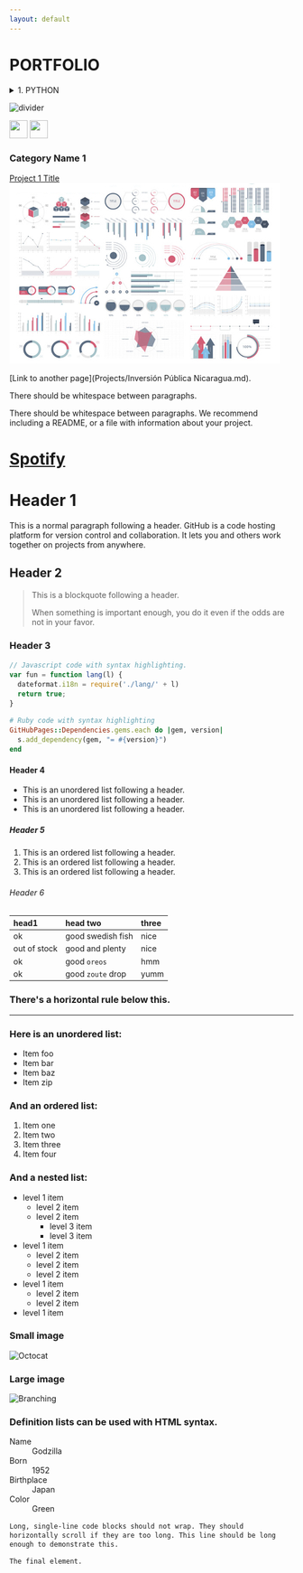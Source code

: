 ```yaml
---
layout: default
---
```

# **PORTFOLIO**

<details><summary>1. PYTHON</summary> 

<a href="Projects/Nicaragua's-Municipality-Elections-Resultsm.html">4. Nicaragua's Municipality Elections Result</a> 
  
<img height="32" width="32" src="https://cdn.simpleicons.org/python/blue" />

[5. Apartments for rent in Rome](Projects/Apartments_for_Rent.md)

<img src="images/rentrome.png" width="400"   />

### [**4. Nicaragua's Municipality Elections Result**](Projects/Nicaragua's-Municipality-Elections-Resultsm.md)

<img src="images/MunicipalitiesElections2022.png" width="400"/>  


### [**3. Nicaragua Public Investment Program Analysis**](Projects/Inversión Pública Nicaragua.md)


<img src="images/investNic.png" width="400"/>

### [**2. Cardiovascular Disease Analysis**](Projects/Cardiovascular_Disease_Analysis.md)

<img src="images/cardiovascular-diseases-treatment-illustration-flat-1-scaled.jpeg" width="400"/>

### [**1. Building a dataset from files published on a website**](Building_data_web.md)

<img src="images/governmentdocs.jpeg" width="400"/>

</details>


![divider](https://user-images.githubusercontent.com/7065401/52071924-c003ad80-2562-11e9-8297-1c6595f8a7ff.png)

<img height="32" width="32" src="https://cdn.simpleicons.org/microsoftexcel/blue" /> <img height="32" width="32" src="https://cdn.simpleicons.org/python/blue" />

### Category Name 1 

[Project 1 Title](/leolab/try.html)
<img src="images/dummy_thumbnail.jpg?raw=true"/>


[Link to another page](Projects/Inversión Pública Nicaragua.md).

There should be whitespace between paragraphs.

There should be whitespace between paragraphs. We recommend including a README, or a file with information about your project.

# [Spotify](Projects/Analyzing_my_Spotify_historical_Data_part-1.md)

# Header 1

This is a normal paragraph following a header. GitHub is a code hosting platform for version control and collaboration. It lets you and others work together on projects from anywhere.

## Header 2

> This is a blockquote following a header.
>
> When something is important enough, you do it even if the odds are not in your favor.

### Header 3

```js
// Javascript code with syntax highlighting.
var fun = function lang(l) {
  dateformat.i18n = require('./lang/' + l)
  return true;
}
```

```ruby
# Ruby code with syntax highlighting
GitHubPages::Dependencies.gems.each do |gem, version|
  s.add_dependency(gem, "= #{version}")
end
```

#### Header 4

*   This is an unordered list following a header.
*   This is an unordered list following a header.
*   This is an unordered list following a header.

##### Header 5

1.  This is an ordered list following a header.
2.  This is an ordered list following a header.
3.  This is an ordered list following a header.

###### Header 6

| head1        | head two          | three |
|:-------------|:------------------|:------|
| ok           | good swedish fish | nice  |
| out of stock | good and plenty   | nice  |
| ok           | good `oreos`      | hmm   |
| ok           | good `zoute` drop | yumm  |

### There's a horizontal rule below this.

* * *

### Here is an unordered list:

*   Item foo
*   Item bar
*   Item baz
*   Item zip

### And an ordered list:

1.  Item one
1.  Item two
1.  Item three
1.  Item four

### And a nested list:

- level 1 item
  - level 2 item
  - level 2 item
    - level 3 item
    - level 3 item
- level 1 item
  - level 2 item
  - level 2 item
  - level 2 item
- level 1 item
  - level 2 item
  - level 2 item
- level 1 item

### Small image

![Octocat](https://github.githubassets.com/images/icons/emoji/octocat.png)

### Large image

![Branching](https://guides.github.com/activities/hello-world/branching.png)


### Definition lists can be used with HTML syntax.

<dl>
<dt>Name</dt>
<dd>Godzilla</dd>
<dt>Born</dt>
<dd>1952</dd>
<dt>Birthplace</dt>
<dd>Japan</dd>
<dt>Color</dt>
<dd>Green</dd>
</dl>

```
Long, single-line code blocks should not wrap. They should horizontally scroll if they are too long. This line should be long enough to demonstrate this.
```

```
The final element.
```
